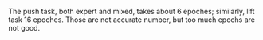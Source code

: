 The push task, both expert and mixed, takes about 6 epoches; similarly, lift task 16 epoches. Those are not accurate number, but too much epochs are not good.
